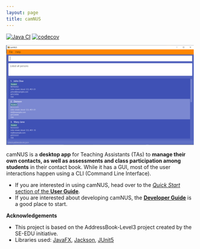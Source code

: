 ```yaml
---
layout: page
title: camNUS
---
```


[![Java CI](https://github.com/AY2122S2-CS2103T-W13-2/tp/actions/workflows/gradle.yml/badge.svg)](https://github.com/AY2122S2-CS2103T-W13-2/tp/actions/workflows/gradle.yml)
[![codecov](https://codecov.io/gh/AY2122S2-CS2103T-W13-2/tp/branch/master/graph/badge.svg?token=6C0U9C1K7K)](https://codecov.io/gh/AY2122S2-CS2103T-W13-2/tp)

![Ui](images/Ui.png)

camNUS is a **desktop app** for Teaching Assistants (TAs) to **manage their own contacts, as well as assessments and class participation among students** in their contact book. While it has a GUI, most of the user interactions happen using a CLI (Command Line Interface).
* If you are interested in using camNUS, head over to the [_Quick Start_ section of the **User Guide**](UserGuide.html#quick-start).
* If you are interested about developing camNUS, the [**Developer Guide**](DeveloperGuide.html) is a good place to start.


**Acknowledgements**
* This project is based on the AddressBook-Level3 project created by the SE-EDU initiative.
* Libraries used: [JavaFX](https://openjfx.io/), [Jackson](https://github.com/FasterXML/jackson), [JUnit5](https://github.com/junit-team/junit5)
